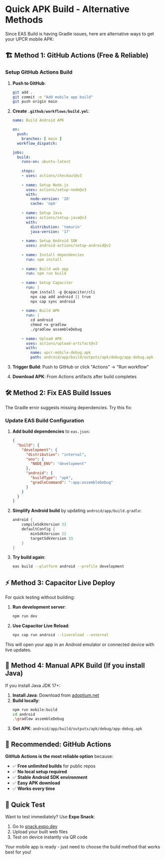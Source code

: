 # Quick APK Build - Alternative Methods

Since EAS Build is having Gradle issues, here are alternative ways to get your UPCR mobile APK:

## 🏗️ Method 1: GitHub Actions (Free & Reliable)

### Setup GitHub Actions Build

1. **Push to GitHub**:
   ```bash
   git add .
   git commit -m "Add mobile app build"
   git push origin main
   ```

2. **Create `.github/workflows/build.yml`**:
   ```yaml
   name: Build Android APK
   
   on:
     push:
       branches: [ main ]
     workflow_dispatch:
   
   jobs:
     build:
       runs-on: ubuntu-latest
       
       steps:
       - uses: actions/checkout@v3
       
       - name: Setup Node.js
         uses: actions/setup-node@v3
         with:
           node-version: '20'
           cache: 'npm'
       
       - name: Setup Java
         uses: actions/setup-java@v3
         with:
           distribution: 'temurin'
           java-version: '17'
       
       - name: Setup Android SDK
         uses: android-actions/setup-android@v2
       
       - name: Install dependencies
         run: npm install
       
       - name: Build web app
         run: npm run build
       
       - name: Setup Capacitor
         run: |
           npm install -g @capacitor/cli
           npx cap add android || true
           npx cap sync android
       
       - name: Build APK
         run: |
           cd android
           chmod +x gradlew
           ./gradlew assembleDebug
       
       - name: Upload APK
         uses: actions/upload-artifact@v3
         with:
           name: upcr-mobile-debug.apk
           path: android/app/build/outputs/apk/debug/app-debug.apk
   ```

3. **Trigger Build**: Push to GitHub or click "Actions" → "Run workflow"
4. **Download APK**: From Actions artifacts after build completes

## 🛠️ Method 2: Fix EAS Build Issues

The Gradle error suggests missing dependencies. Try this fix:

### Update EAS Build Configuration

1. **Add build dependencies** to `eas.json`:
   ```json
   {
     "build": {
       "development": {
         "distribution": "internal",
         "env": {
           "NODE_ENV": "development"
         },
         "android": {
           "buildType": "apk",
           "gradleCommand": ":app:assembleDebug"
         }
       }
     }
   }
   ```

2. **Simplify Android build** by updating `android/app/build.gradle`:
   ```gradle
   android {
       compileSdkVersion 33
       defaultConfig {
           minSdkVersion 22
           targetSdkVersion 33
       }
   }
   ```

3. **Try build again**:
   ```bash
   eas build --platform android --profile development
   ```

## ⚡ Method 3: Capacitor Live Deploy

For quick testing without building:

1. **Run development server**:
   ```bash
   npm run dev
   ```

2. **Use Capacitor Live Reload**:
   ```bash
   npx cap run android --livereload --external
   ```

This will open your app in an Android emulator or connected device with live updates.

## 🔧 Method 4: Manual APK Build (If you install Java)

If you install Java JDK 17+:

1. **Install Java**: Download from [adoptium.net](https://adoptium.net/)
2. **Build locally**:
   ```bash
   npm run mobile:build
   cd android
   .\gradlew assembleDebug
   ```
3. **Get APK**: `android/app/build/outputs/apk/debug/app-debug.apk`

## 🎯 Recommended: GitHub Actions

**GitHub Actions is the most reliable option** because:
- ✅ **Free unlimited builds** for public repos
- ✅ **No local setup required**
- ✅ **Stable Android SDK environment**
- ✅ **Easy APK download**
- ✅ **Works every time**

## 🚀 Quick Test

Want to test immediately? Use **Expo Snack**:
1. Go to [snack.expo.dev](https://snack.expo.dev)
2. Upload your built web files
3. Test on device instantly via QR code

Your mobile app is ready - just need to choose the build method that works best for you! 